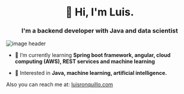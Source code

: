 <h1 align="center">👋 Hi, I'm Luis.</h1>
<h3 align="center">I'm a backend developer with Java and data scientist</h3>

![image header](https://user-images.githubusercontent.com/17775023/215882778-4d2bd3c2-6376-4640-9970-63445f458574.jpg)

- 🌱 I’m currently learning **Spring boot framework, angular, cloud computing (AWS), REST services and machine learning**

- 💬 Interested in **Java, machine learning, artificial intelligence.**

Also you can reach me at: [luisronquillo.com](https://www.luisronquillo.com)
